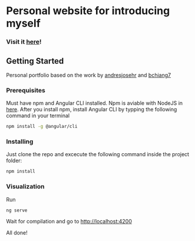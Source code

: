 # Personal website for introducing myself

### Visit it [here](https://mschere.github.io/portfolio/en)!

## Getting Started

Personal portfolio based on the work by [andresjosehr](https://github.com/andresjosehr) and [bchiang7](https://github.com/bchiang7)

### Prerequisites

Must have npm and Angular CLI installed. Npm is aviable with NodeJS in [here](https://nodejs.org/es/). After you install npm, install Angular CLI by typping the following command in your terminal

``` bash
npm install -g @angular/cli
```

### Installing

Just clone the repo and excecute the following command inside the project folder:

``` bash
npm install
```

### Visualization

Run
```
ng serve
```
Wait for compilation and go to [http://localhost:4200](http://localhost:4200)

All done!
